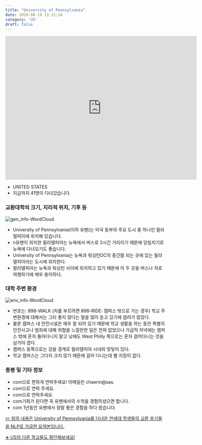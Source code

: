 ```yaml
---
title: "University of Pennsylvania"
date: 2020-08-19 13:12:24
category: 'US'
draft: false
---
```


<iframe
width="600"
height="450"
frameborder="0" style="border:0"
src="https://www.google.com/maps/embed/v1/place?key=AIzaSyC9e1AME-pVmWC4hBpFdu5S4dKzyepa3HQ&q=University+of+Pennsylvania&center=39.9522188,-75.1932137&zoom=14" allowfullscreen>
</iframe>

* UNITED STATES
* 지금까지 41명이 다녀갔습니다. 

### 교환대학의 크기, 지리적 위치, 기후 등

![gen_info-WordCloud](../univ_wordclouds_okt/gen_info/US000231_gen_info_okt.png)

* University of Pennsylvania(이하 유펜)는 미국 동부의 주요 도시 중 하나인 필라델피아에 위치해 있습니다.
* n유펜이 위치한 필라델피아는 뉴욕에서 버스로 2시간 거리이기 때문에 당일치기로 뉴욕에 다녀오기도 좋습니다.
* University of Pennsylvania는 뉴욕과 워싱턴DC의 중간쯤 되는 곳에 있는 필라델피아라는 도시에 위치한다.
* 필라델피아는 뉴욕과 워싱턴 사이에 위치하고 있기 때문에 이 두 곳을 버스나 차로 여행하기에 매우 용이하다.


### 대학 주변 환경

![env_info-WordCloud](../univ_wordclouds_okt/env_info/US000231_env_info_okt.png)

* 번호는: 898-WALK (차를 부르려면 898-RIDE: 캠퍼스 밖으로 가는 경우) 학교 주변환경에 대해서는 그리 좋지 않다는 말을 많이 듣고 갔기에 염려가 많았다.
* 물론 캠퍼스 내 안전시설은 매우 잘 되어 있기 때문에 학교 생활을 하는 동안 특별히 안전사고나 범죄에 대해 위협을 느낄만한 일은 전혀 없었으나 가급적 저녁에는 캠퍼스 밖에 혼자 돌아다니지 말고 낮에도 West Philly 쪽으로는 혼자 걸어다니는 것을 삼가야 겠다.
* 캠퍼스 동쪽으로는 강을 경계로 필라델피아 시내와 맞닿아 있다.
* 학교 캠퍼스는 그다지 크지 않기 때문에 걸어 다니는데 별 지장이 없다.


### 총평 및 기타 정보 
* com으로 편하게 연락주세요! 이메일은 chaerin@sas.
* com으로 연락 주세요.
* com으로 연락주세요.
* com기회가 된다면 꼭 유펜에서의 수학을 경험하셨으면 합니다.
* com 1년동안 유펜에서 정말 좋은 경험을 하다 왔습니다.


[✏️ 위의 내용은 University of Pennsylvania를 다녀온 연세대 학생들의 교환 후기들을 NLP로 가공한 요약본입니다.](http://oia.yonsei.ac.kr/partner/expReport.asp?ucode=US000231&bgbn=A)

[✈️ US의 다른 학교들도 확인해보세요!](https://yonsei-exchange.netlify.app/?category=US)
